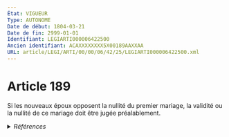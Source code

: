 ```yaml
---
État: VIGUEUR
Type: AUTONOME
Date de début: 1804-03-21
Date de fin: 2999-01-01
Identifiant: LEGIARTI000006422500
Ancien identifiant: ACAXXXXXXXX5X00189AAXXAA
URL: article/LEGI/ARTI/00/00/06/42/25/LEGIARTI000006422500.xml
---
```


<h1>Article 189</h1>

Si les nouveaux époux opposent la nullité du premier mariage, la validité ou la
nullité de ce mariage doit être jugée préalablement.


<details>
  <summary><em>Références</em></summary>

  <h2>Références faites par l'article</h2>
  
  <ul>
    <li>
      CODIFICATION source Loi 1803-03-14
    </li>
    <li>
      CREATION source Loi 1803-03-17 promulguée le 27 mars 1803
    </li>
  </ul>
</details>
